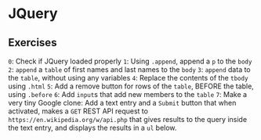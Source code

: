 # JQuery
## Exercises
``0``: Check if JQuery loaded properly
``1``: Using ``.append``, append a ``p`` to the ``body``
``2``: ``append`` a ``table`` of first names and last names to the ``body``
``3``: ``append`` data to the ``table``, without using any variables
``4``: Replace the contents of the ``tbody`` using ``.html``
``5``: Add a remove button for rows of the ``table``, BEFORE the table, using ``.before``
``6``: Add ``input``s that add new members to the ``table``
``7``: Make a very tiny Google clone: Add a text entry and a ``Submit`` button that when activated, makes a ``GET`` REST API request to ``https://en.wikipedia.org/w/api.php`` that gives results to the query inside the text entry, and displays the results in a ``ul`` below.